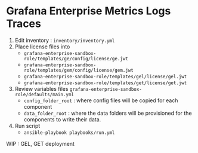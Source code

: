 # Grafana Enterprise Metrics Logs Traces

1. Edit inventory : `inventory/inventory.yml`
2. Place license files into
   - `grafana-enterprise-sandbox-role/templates/ge/config/license/ge.jwt`
   - `grafana-enterprise-sandbox-role/templates/gem/config/license/gem.jwt`
   - `grafana-enterprise-sandbox-role/templates/gel/license/gel.jwt`
   - `grafana-enterprise-sandbox-role/templates/get/license/get.jwt`
3. Review variables files `grafana-enterprise-sandbox-role/defaults/main.yml`
   - `config_folder_root` : where config files will be copied for each component
   - `data_folder_root` : where the data folders will be provisioned for the components to write their data.
4. Run script
   - `ansible-playbook playbooks/run.yml`


WIP : GEL, GET deployment